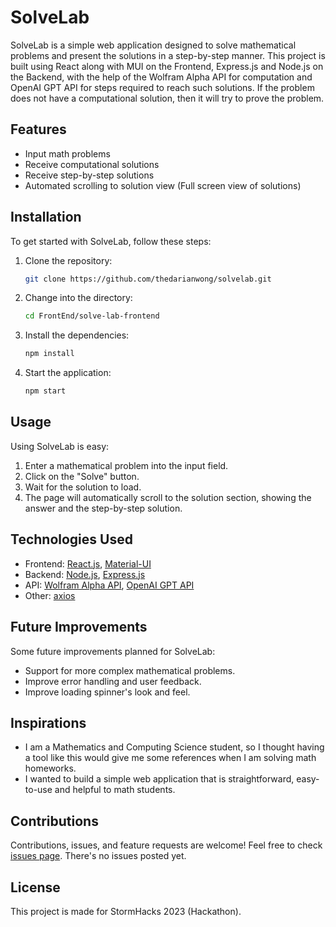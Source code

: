 # SolveLab

SolveLab is a simple web application designed to solve mathematical problems and present the solutions in a step-by-step manner. This project is built using React along with MUI on the Frontend, Express.js and Node.js on the Backend, with the help of the Wolfram Alpha API for computation and OpenAI GPT API for steps required to reach such solutions. If the problem does not have a computational solution, then it will try to prove the problem.

## Features

- Input math problems
- Receive computational solutions
- Receive step-by-step solutions
- Automated scrolling to solution view (Full screen view of solutions)

## Installation

To get started with SolveLab, follow these steps:

1. Clone the repository:

    ```bash
    git clone https://github.com/thedarianwong/solvelab.git
    ```

2. Change into the directory:

    ```bash
    cd FrontEnd/solve-lab-frontend
    ```

3. Install the dependencies:

    ```bash
    npm install
    ```

4. Start the application:

    ```bash
    npm start
    ```

## Usage

Using SolveLab is easy:

1. Enter a mathematical problem into the input field.
2. Click on the "Solve" button.
3. Wait for the solution to load.
4. The page will automatically scroll to the solution section, showing the answer and the step-by-step solution.

## Technologies Used

- Frontend: [React.js](https://reactjs.org/), [Material-UI](https://mui.com/)
- Backend: [Node.js](https://nodejs.org/en/), [Express.js](https://expressjs.com/)
- API: [Wolfram Alpha API](https://products.wolframalpha.com/api/), [OpenAI GPT API](https://platform.openai.com/docs/api-reference/introduction)
- Other: [axios](https://axios-http.com/)

## Future Improvements

Some future improvements planned for SolveLab:

- Support for more complex mathematical problems.
- Improve error handling and user feedback.
- Improve loading spinner's look and feel.

## Inspirations

- I am a Mathematics and Computing Science student, so I thought having a tool like this would give me some references when I am solving math homeworks.
- I wanted to build a simple web application that is straightforward, easy-to-use and helpful to math students.

## Contributions

Contributions, issues, and feature requests are welcome! Feel free to check [issues page](https://github.com/username/solvelab/issues). 
There's no issues posted yet.

## License

This project is made for StormHacks 2023 (Hackathon).
